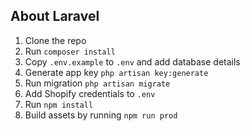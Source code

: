 ## About Laravel

1. Clone the repo
2. Run `composer install`
3. Copy `.env.example` to `.env` and add database details    
4. Generate app key `php artisan key:generate`
5. Run migration `php artisan migrate`
6. Add Shopify credentials to `.env`
7. Run `npm install`
8. Build assets by running `npm run prod`
